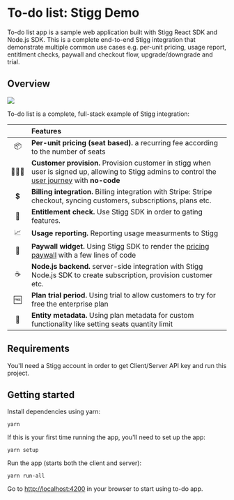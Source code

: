 

# To-do list: Stigg Demo

To-do list app is a sample web application built with Stigg React SDK and Node.js SDK.
This is a complete end-to-end Stigg integration that demonstrate multiple common use cases e.g. per-unit pricing, usage report, entitlment checks, paywall and checkout flow, upgrade/downgrade and trial.

## Overview
<p>
  <img src="https://user-images.githubusercontent.com/17930663/191299769-4608f104-b50f-4651-8281-274d1122d242.png" />
</p>

To-do list is a complete, full-stack example of Stigg integration:

|     |Features
:---: | :---
📦|**Per-unit pricing (seat based).** a recurring fee according to the number of seats
🙎🏻‍♂️ |**Customer provision.** Provision customer in stigg when user is signed up, allowing to Stigg admins to control the [user journey](https://docs.stigg.io/docs/products#defining-the-customer-journey) with **no-code**
💲| **Billing integration.** Billing integration with Stripe: Stripe checkout, syncing customers, subscriptions, plans etc.
🧱| **Entitlement check.** Use Stigg SDK in order to gating features.
📈|**Usage reporting.** Reporting usage measurments to Stigg
💸|**Paywall widget.** Using Stigg SDK to render the [pricing paywall](https://docs.stigg.io/docs/react-sdk#rendering-pricing-plans) with a few lines of code
☕️|**Node.js backend.** server-side integration with Stigg Node.js SDK to create subscription, provision customer etc.
🆓|**Plan trial period.** Using trial to allow customers to try for free the enterprise plan
🔖|**Entity metadata.** Using plan metadata for custom functionality like setting seats quantity limit

## Requirements

You'll need a Stigg account in order to get Client/Server API key and run this project.

## Getting started

Install dependencies using yarn:
```
yarn
```

If this is your first time running the app, you'll need to set up the app:
```
yarn setup
```

Run the app (starts both the client and server):
```
yarn run-all
```
Go to [http://localhost:4200](http://localhost:4200) in your browser to start using to-do app.

